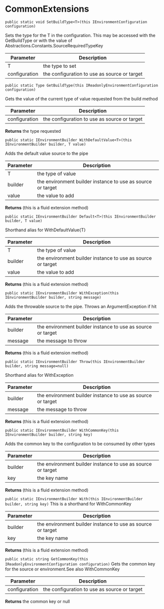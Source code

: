 # CommonExtensions



`public static void SetBuildType<T>(this IEnvironmentConfiguration configuration)`

  Sets the type for the T in the configuration.
  This may be accessed with the GetBuildType or with the value of
  Abstractions.Constants.SourceRequiredTypeKey

Parameter | Description 
 --------|--------
T | the type to set
configuration | the configuration to use as source or target



`public static Type GetBuildType(this IReadonlyEnvironmentConfiguration configuration)`

  Gets the value of the current type of value requested from the build method

Parameter | Description 
 --------|--------
configuration | the configuration to use as source or target 

**Returns** the type requested


`public static IEnvironmentBuilder WithDefaultValue<T>(this IEnvironmentBuilder builder, T value)`

  Adds the default value source to the pipe

Parameter | Description 
 --------|--------
T | the type of value
builder | the environment builder instance to use as source or target 
value | the value to add

**Returns** (this is a fluid extension method)


`public static IEnvironmentBuilder Default<T>(this IEnvironmentBuilder builder, T value)`

  Shorthand alias for WithDefaultValue{T}

Parameter | Description 
 --------|--------
T | the type of value
builder | the environment builder instance to use as source or target 
value | the value to add

**Returns** (this is a fluid extension method)


`public static IEnvironmentBuilder WithException(this IEnvironmentBuilder builder, string message)`

  Adds the throwable source to the pipe. Throws an ArgumentException if hit

Parameter | Description 
 --------|--------
builder | the environment builder instance to use as source or target 
message | the message to throw

**Returns** (this is a fluid extension method)


`public static IEnvironmentBuilder Throw(this IEnvironmentBuilder builder, string message=null)`

  Shorthand alias for WithException

Parameter | Description 
 --------|--------
builder | the environment builder instance to use as source or target 
message | the message to throw

**Returns** (this is a fluid extension method)


`public static IEnvironmentBuilder WithCommonKey(this IEnvironmentBuilder builder, string key)`

  Adds the common key to the configuration to be consumed by other types

Parameter | Description 
 --------|--------
builder | the environment builder instance to use as source or target 
key | the key name

**Returns** (this is a fluid extension method)


`public static IEnvironmentBuilder With(this IEnvironmentBuilder builder, string key)`
  This is a shorthand for WithCommonKey

Parameter | Description 
 --------|--------
builder | the environment builder instance to use as source or target 
key | the key name

**Returns** (this is a fluid extension method)


`public static string GetCommonKey(this IReadonlyEnvironmentConfiguration configuration)`
  Gets the common key for the source or environment.See also WithCommonKey

Parameter | Description 
 --------|--------
configuration | the configuration to use as source or target 

**Returns** the common key or null